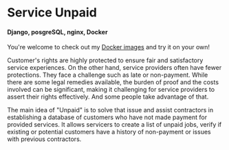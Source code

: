 # Service Unpaid
#### Django, posgreSQL, nginx, Docker
You're welcome to check out my [Docker images](https://hub.docker.com/repositories/kubigor) and try it on your own!

Customer's rights are highly protected to ensure fair and satisfactory service experiences. On the other hand, service providers often have fewer protections. They face a challenge such as late or non-payment. While there are some legal remedies available, the burden of proof and the costs involved can be significant, making it challenging for service providers to assert their rights effectively. And some people take advantage of that.

The main idea of "Unpaid" is to solve that issue and assist contractors in establishing a database of customers who have not made payment for provided services. It allows servicers to create a list of unpaid jobs, verify if existing or potential customers have a history of non-payment or issues with previous contractors.
        
